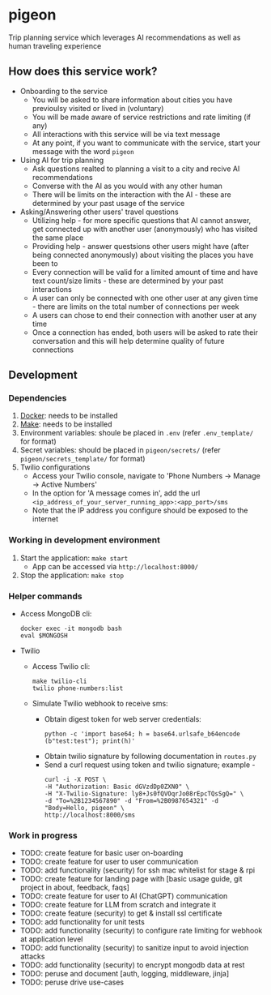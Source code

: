 # pigeon
Trip planning service which leverages AI recommendations as well as human traveling experience

## How does this service work?
- Onboarding to the service
    - You will be asked to share information about cities you have previoulsy visited or lived in (voluntary)
    - You will be made aware of service restrictions and rate limiting (if any)
    - All interactions with this service will be via text message
    - At any point, if you want to communicate with the service, start your message with the word `pigeon`
- Using AI for trip planning
    - Ask questions realted to planning a visit to a city and recive AI recommendations
    - Converse with the AI as you would with any other human
    - There will be limits on the interaction with the AI - these are determined by your past usage of the service
- Asking/Answering other users' travel questions
    - Utilizing help - for more specific questions that AI cannot answer, get connected up with another user (anonymously) who has visited the same place
    - Providing help - answer questsions other users might have (after being connected anonymously) about visiting the places you have been to
    - Every connection will be valid for a limited amount of time and have text count/size limits - these are determined by your past interactions
    - A user can only be connected with one other user at any given time -  there are limits on the total number of connections per week
    - A users can chose to end their connection with another user at any time
    - Once a connection has ended, both users will be asked to rate their conversation and this will help determine quality of future connections


## Development

### Dependencies
1. [Docker](https://www.docker.com/): needs to be installed
2. [Make](https://www.gnu.org/software/make/): needs to be installed
3. Environment variables: shoule be placed in `.env` (refer `.env_template/` for format)
4. Secret variables: should be placed in `pigeon/secrets/` (refer `pigeon/secrets_template/` for format)
5. Twilio configurations
    - Access your Twilio console, navigate to 'Phone Numbers -> Manage -> Active Numbers'
    - In the option for 'A message comes in', add the url `<ip_address_of_your_server_running_app>:<app_port>/sms`
    - Note that the IP address you configure should be exposed to the internet


### Working in development environment
1. Start the application: `make start`
    - App can be accessed via `http://localhost:8000/`
2. Stop the application: `make stop`


### Helper commands
- Access MongoDB cli: 
  ```
  docker exec -it mongodb bash
  eval $MONGOSH
  ```

- Twilio
  - Access Twilio cli: 
    ```
    make twilio-cli
    twilio phone-numbers:list
    ```

  - Simulate Twilio webhook to receive sms:
    - Obtain digest token for web server credentials:
      ```
      python -c 'import base64; h = base64.urlsafe_b64encode (b"test:test"); print(h)'
      ```
    - Obtain twilio signature by following documentation in `routes.py`
    - Send a curl request using token and twilio signature; example -
      ```
      curl -i -X POST \
      -H "Authorization: Basic dGVzdDp0ZXN0" \
      -H "X-Twilio-Signature: ly8+Js0fQVOqrJo08rEpcTQsSgQ=" \
      -d "To=%2B1234567890" -d "From=%2B0987654321" -d "Body=Hello, pigeon" \
      http://localhost:8000/sms
      ```

### Work in progress
- TODO: create feature for basic user on-boarding
- TODO: create feature for user to user communication
- TODO: add functionality (security) for ssh mac whitelist for stage & rpi
- TODO: create feature for landing page with [basic usage guide, git project in about, feedback, faqs]
- TODO: create feature for user to AI (ChatGPT) communication
- TODO: create feature for LLM from scratch and integrate it
- TODO: create feature (security) to get & install ssl certificate
- TODO: add functionality for unit tests
- TODO: add functionality (security) to configure rate limiting for webhook at application level
- TODO: add functionality (security) to sanitize input to avoid injection attacks
- TODO: add functionality (security) to encrypt mongodb data at rest
- TODO: peruse and document [auth, logging, middleware, jinja]
- TODO: peruse drive use-cases
